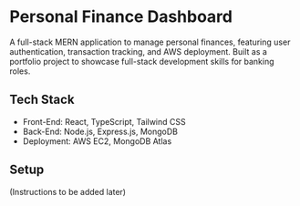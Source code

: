# Personal Finance Dashboard

A full-stack MERN application to manage personal finances, featuring user authentication, transaction tracking, and AWS deployment. Built as a portfolio project to showcase full-stack development skills for banking roles.

## Tech Stack
- Front-End: React, TypeScript, Tailwind CSS
- Back-End: Node.js, Express.js, MongoDB
- Deployment: AWS EC2, MongoDB Atlas

## Setup
(Instructions to be added later)